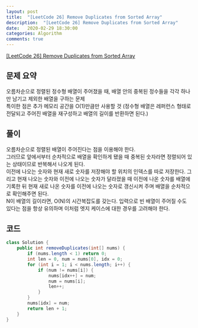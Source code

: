 ```yaml
---
layout: post
title:  "[LeetCode 26] Remove Duplicates from Sorted Array"
description:  "[LeetCode 26] Remove Duplicates from Sorted Array"
date:   2020-02-29 18:30:00
categories: Algorithm
comments: true
---
```

[[LeetCode 26] Remove Duplicates from Sorted Array](https://leetcode.com/problems/remove-duplicates-from-sorted-array/)

## 문제 요약

오름차순으로 정렬된 정수형 배열이 주어졌을 때, 배열 안의 중복된 정수들을 각각 하나만 남기고 제외한 배열을 구하는 문제  
특이한 점은 추가 메모리 공간을 O(1)만큼만 사용할 것 (정수형 배열은 레퍼런스 형태로 전달되고 주어진 배열을 재구성하고 배열의 길이를 반환하면 된다.)

## 풀이

오름차순으로 정렬된 배열이 주어진다는 점을 이용해야 한다.  
그러므로 앞에서부터 순차적으로 배열을 확인하게 됐을 때 중복된 숫자라면 정렬되어 있는 상태이므로 반복해서 나오게 된다.  
이전에 나오는 숫자와 현재 새로 숫자를 저장해야 할 위치의 인덱스를 따로 저장한다. 그리고 현재 나오는 숫자와 이전에 나오는 숫자가 달라졌을 때 이전에 나온 숫자를 배열에 기록한 뒤 현재 새로 나온 숫자를 이전에 나오는 숫자로 갱신시켜 주며 배열을 순차적으로 확인해주면 된다.  
N이 배열의 길이라면, O(N)의 시간복잡도를 갖는다.
입력으로 빈 배열이 주어질 수도 있다는 점을 항상 유의하며 이처럼 엣지 케이스에 대한 경우를 고려해야 한다.

## 코드

```Java
class Solution {
    public int removeDuplicates(int[] nums) {
        if (nums.length < 1) return 0;
        int len = 0, num = nums[0], idx = 0;
        for (int i = 1; i < nums.length; i++) {
            if (num != nums[i]) {
                nums[idx++] = num;
                num = nums[i];
                len++;
            }
        }
        nums[idx] = num;
        return len + 1;
    }
}
```